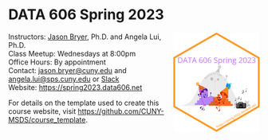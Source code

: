 DATA 606 Spring 2023
================

<a href='https://fall2022.data606.net'><img src='website/static/images/course_logo.png' align="right" height="200" /></a>

Instructors: [Jason Bryer](https://bryer.org), Ph.D. and Angela Lui,
Ph.D.  
Class Meetup: Wednesdays at 8:00pm  
Office Hours: By appointment  
Contact: <jason.bryer@cuny.edu> and <angela.lui@sps.cuny.edu> or
[Slack](https://DATA606Spring2023.slack.com/)  
Website: <https://spring2023.data606.net>

For details on the template used to create this course website, visit
<https://github.com/CUNY-MSDS/course_template>.
